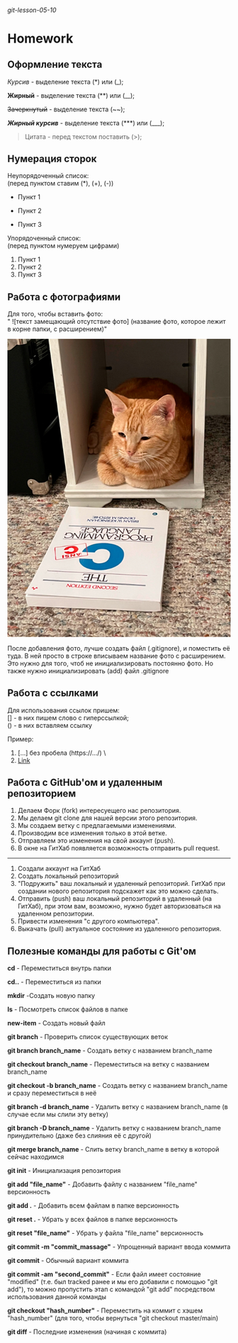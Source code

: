 ###### git-lesson-05-10


# Homework
## Оформление текста

*Курсив* - выделение текста (*) или (_);

**Жирный** - выделение текста (**) или (__);

~~Зачеркнутый~~ - выделение текста (~~);

***Жирный курсив*** - выделение текста (***) или (___);

> Цитата - перед текстом поставить (>);

## Нумерация сторок

Неупорядоченный список: 
\
(перед пунктом ставим (*), (+), (-))

* Пункт 1
+ Пункт 2
- Пункт 3

Упорядоченный список:
\
(перед пунктом нумеруем цифрами)
1. Пункт 1
2. Пункт 2
3. Пункт 3


## Работа с фотографиями

Для того, чтобы вставить фото:
\
" ![текст замещающий отсутствие фото] 
(название фото, которое лежит в корне папки, с расширением)"

![Печальбеда](programmer.jpg)

После добавления фото, лучше создать файл (.gitignore), и поместить её туда. В ней просто в строке вписываем название фото с расширением. Это нужно для того, чтоб не инициализировать постоянно фото. Но также нужно инициализировать (add) файл .gitignore

## Работа с ссылками

Для использования ссылок пришем:
\
[] - в них пишем слово с гиперссылкой;
\
() - в них вставляем ссылку

Пример:

1. [...] без пробела (https://.../)
\
2. [Link](https://gb.ru/)

## Работа с GitHub'ом и удаленным репозиторием

1. Делаем Форк (fork) интересуещего нас репозитория.
2. Мы делаем git clone для нашей версии этого репозитория.
3. Мы создаем ветку с предлагаемыми изменениями.
4. Производим все изменения только в этой ветке.
5. Отправляем это изменения на свой аккаунт (push).
6. В окне на ГитХаб появляется возможность отправить pull request.  

---

1. Создали аккаунт на ГитХаб
2. Создать локальный репозиторий
3. "Подружить" ваш локальный и удаленный репозиторий. ГитХаб при создании нового репозитория подскажет как это можно сделать.
4. Отправить (push) ваш локальный репозиторий в удаленный (на ГитХаб), при этом вам, возможно, нужно будет авторизоваться на удаленном репозитории.
5. Привести изменения "с другого компьютера".
6. Выкачать (pull) актуальное состояние из удаленного репозитория. 


## Полезные команды для работы с Git'ом

**cd** - Переместиться внутрь папки

**cd..** - Переместиться из папки

**mkdir** -Создать новую папку

**ls** - Посмотреть список файлов в папке

**new-item** - Создать новый файл


**git branch** - Проверить список существующих веток

**git branch branch_name** - Создать ветку с названием branch_name

**git checkout branch_name** - Переместиться на ветку с названием branch_name

**git checkout -b branch_name** - Создать ветку с названием branch_name и сразу переместиться в неё

**git branch -d branch_name** - Удалить ветку с названием branch_name (в случае если мы слили эту ветку)

**git branch -D branch_name** - Удалить ветку с названием branch_name принудительно (даже без слияния её с другой)

**git merge branch_name** - Слить ветку branch_name в ветку в которой сейчас находимся



**git init** - Инициализация репозитория

**git add "file_name"** - Добавить файлу с названием "file_name" версионность

**git add .** - Добавить всем файлам в папке версионность

**git reset .** - Убрать у всех файлов в папке версионность

**git reset "file_name"** - Убрать у файла "file_name"  версионность

**git commit -m "commit_massage"** - Упрощенный вариант ввода коммита

**git commit** - Обычный вариант коммита

**git commit -am "second_commit"** - Если файл имеет состояние "modified" (т.е. был  tracked ранее и мы его добавили с помощью "git add"), то можно пропустить этап с командой "git add" посредством использования данной команды

**git checkout "hash_number"** - Переместить на коммит с хэшем "hash_number" (для того, чтобы вернуться "git checkout master/main)

**git diff** - Последние изменения (начиная с коммита)

